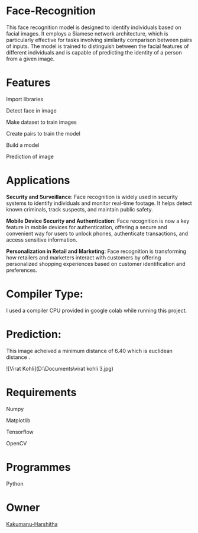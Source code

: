 # Face-Recognition
This face recognition model is designed to identify individuals based on facial images. It employs a Siamese network architecture, which is particularly effective for tasks involving similarity comparison between pairs of inputs. The model is trained to distinguish between the facial features of different individuals and is capable of predicting the identity of a person from a given image.

# Features
Import libraries

Detect face in image

Make dataset to train images

Create pairs to train the model

Build a model

Prediction of image

# Applications

**Security and Surveillance**: Face recognition is widely used in security systems to identify individuals and monitor real-time footage. It helps detect known criminals, track suspects, and maintain public safety.

**Mobile Device Security and Authentication**: Face recognition is now a key feature in mobile devices for authentication, offering a secure and convenient way for users to unlock phones, authenticate transactions, and access sensitive information.

**Personalization in Retail and Marketing**: Face recognition is transforming how retailers and marketers interact with customers by offering personalized shopping experiences based on customer identification and preferences.
# Compiler Type:
I used a compiler CPU provided in google colab while running this project.
# Prediction:
This image acheived a minimum distance of 6.40 which is euclidean distance .

![Virat Kohli](D:\Documents\virat kohli 3.jpg)
# Requirements
Numpy

Matplotlib

Tensorflow

OpenCV

# Programmes
Python

# Owner
[Kakumanu-Harshitha](https://github.com/Kakumanu-Harshitha)
